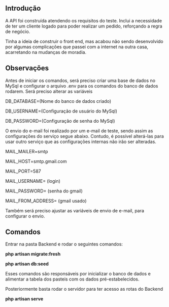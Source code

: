 <h2>Introdução</h2>
<p>A API foi construída atendendo os requisitos do teste. Inclui a necessidade de ter um cliente logado para poder realizar um pedido, reforçando a regra de negócio.</p>
<p>Tinha a ideia de construir o front end, mas acabou não sendo desenvolvido por algumas complicações que passei com a internet na outra casa, acarretando na mudanças de moradia.</p>

<h2>Observações</h2>
<p>Antes de iniciar os comandos, será preciso criar uma base de dados no MySql e configurar o arquivo .env para os comandos do banco de dados rodarem.
Será preciso alterar as variáveis</p>

<p>DB_DATABASE=(Nome do banco de dados criado)</p>
<p>DB_USERNAME=(Configuração de usuário do MySql)</p>
<p>DB_PASSWORD=(Configuração de senha do MySql)</p>

<p>O envio do e-mail foi realizado por um e-mail de teste, sendo assim as configurações do serviço segue abaixo. Contudo, é possível alterá-las para usar outro serviço que as configurações internas não irão ser alteradas.</p>

<p>MAIL_MAILER=smtp</p>
<p>MAIL_HOST=smtp.gmail.com</p>
<p>MAIL_PORT=587</p>
<p>MAIL_USERNAME= (login)</p>
<p>MAIL_PASSWORD= (senha do gmail)</p>
<p>MAIL_FROM_ADDRESS= (gmail usado)</p>

<p>Também será preciso ajustar as variáveis de envio de e-mail, para configurar o envio.</p>

<h2>Comandos</h2>
<p>Entrar na pasta Backend e rodar o seguintes comandos:</p>

<p><strong>php artisan migrate:fresh</strong></p>

<p><strong>php artisan db:seed</strong></p>

<p>Esses comandos são responsáveis por inicializar o banco de dados e alimentar a tabela dos pasteis com os dados pré-estabelecidos.</p>

<p>Posteriormente basta rodar o servidor para ter acesso as rotas do Backend</p>

<p><strong>php artisan serve</strong></p>

